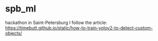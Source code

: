 # spb_ml
hackathon in Saint-Petersburg
I follow the article:
https://timebutt.github.io/static/how-to-train-yolov2-to-detect-custom-objects/
